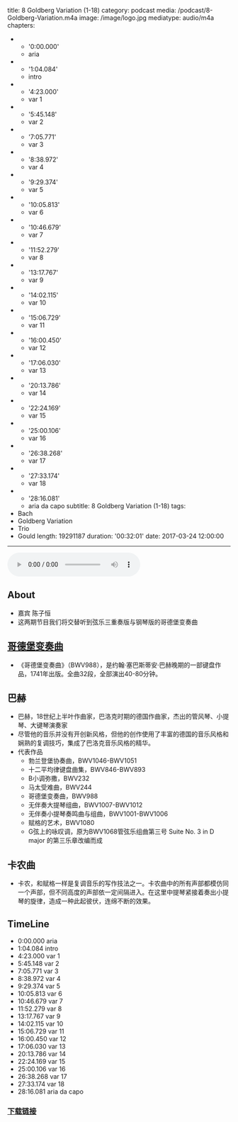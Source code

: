 title: 8 Goldberg Variation (1-18)
category: podcast
media: /podcast/8-Goldberg-Variation.m4a
image: /image/logo.jpg
mediatype: audio/m4a
chapters:
  - - '0:00.000'
    - aria
  - - '1:04.084'
    - intro
  - - '4:23.000'
    - var 1
  - - '5:45.148'
    - var 2
  - - '7:05.771'
    - var 3
  - - '8:38.972'
    - var 4
  - - '9:29.374'
    - var 5
  - - '10:05.813'
    - var 6
  - - '10:46.679'
    - var 7
  - - '11:52.279'
    - var 8
  - - '13:17.767'
    - var 9
  - - '14:02.115'
    - var 10
  - - '15:06.729'
    - var 11
  - - '16:00.450'
    - var 12
  - - '17:06.030'
    - var 13
  - - '20:13.786'
    - var 14
  - - '22:24.169'
    - var 15
  - - '25:00.106'
    - var 16
  - - '26:38.268'
    - var 17
  - - '27:33.174'
    - var 18
  - - '28:16.081'
    - aria da capo
subtitle: 8 Goldberg Variation (1-18)
tags:
  - Bach
  - Goldberg Variation
  - Trio
  - Gould
length: 19291187
duration: '00:32:01'
date: 2017-03-24 12:00:00
---
<audio src="//static.sapu.gq/podcast/8-Goldberg-Variation.m4a" controls preload="metadata"></audio>

## About
- 嘉宾 陈子恒
- 这两期节目我们将交替听到弦乐三重奏版与钢琴版的哥德堡变奏曲

## [哥德堡变奏曲](https://zh.wikipedia.org/wiki/%E5%93%A5%E5%BE%B7%E5%A0%A1%E5%8F%98%E5%A5%8F%E6%9B%B2)
- 《哥德堡变奏曲》（BWV988），是约翰·塞巴斯蒂安·巴赫晚期的一部键盘作品，1741年出版。全曲32段，全部演出40-80分钟。

<!--more-->

## 巴赫
- 巴赫，18世纪上半叶作曲家，巴洛克时期的德国作曲家，杰出的管风琴、小提琴、大键琴演奏家
- 尽管他的音乐并没有开创新风格，但他的创作使用了丰富的德国的音乐风格和娴熟的复调技巧，集成了巴洛克音乐风格的精华。
- 代表作品
  + 勃兰登堡协奏曲，BWV1046-BWV1051
  + 十二平均律键盘曲集，BWV846-BWV893
  + B小调弥撒，BWV232
  + 马太受难曲，BWV244
  + 哥德堡变奏曲，BWV988
  + 无伴奏大提琴组曲，BWV1007-BWV1012
  + 无伴奏小提琴奏鸣曲与组曲，BWV1001-BWV1006
  + 赋格的艺术，BWV1080
  + G弦上的咏叹调，原为BWV1068管弦乐组曲第三号 Suite No. 3 in D major 的第三乐章改编而成

## 卡农曲
- 卡农，和赋格一样是复调音乐的写作技法之一。卡农曲中的所有声部都模仿同一个声部，但不同高度的声部依一定间隔进入。在这里中提琴紧接着奏出小提琴的旋律，造成一种此起彼伏，连绵不断的效果。

## TimeLine
- 0:00.000 aria
- 1:04.084 intro
- 4:23.000 var 1
- 5:45.148 var 2
- 7:05.771 var 3
- 8:38.972 var 4
- 9:29.374 var 5
- 10:05.813 var 6
- 10:46.679 var 7
- 11:52.279 var 8
- 13:17.767 var 9
- 14:02.115 var 10
- 15:06.729 var 11
- 16:00.450 var 12
- 17:06.030 var 13
- 20:13.786 var 14
- 22:24.169 var 15
- 25:00.106 var 16
- 26:38.268 var 17
- 27:33.174 var 18
- 28:16.081 aria da capo

### [下载链接](//static.sapu.gq/podcast/8-Goldberg-Variation.m4a)
